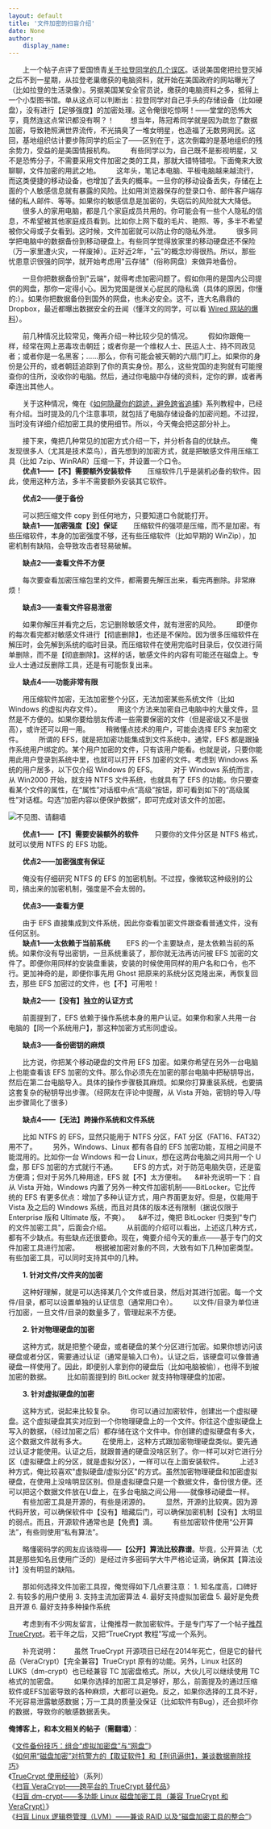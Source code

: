 ```yaml
---
layout: default
title: '文件加密的扫盲介绍'
date: None
author:
    display_name: 
---
```


  
　　上一个帖子点评了爱国愤青[关于拉登同学的几个误区](https://program-think.blogspot.com/2011/05/usama-bin-laden.html)。话说美国佬把拉登灭掉之后不到一星期，从拉登老巢缴获的电脑资料，就开始在美国政府的网站曝光了（比如拉登的生活录像）。另据美国某安全官员说，缴获的电脑资料之多，抵得上一个小型图书馆。单从这点可以判断出：拉登同学对自己手头的存储设备（比如硬盘），没有进行【足够强度】的加密处理。这令俺很吃惊啊！——堂堂的恐怖大亨，竟然连这点常识都没有啊？！ 　　想当年，陈冠希同学就是因为疏忽了数据加密，导致艳照满世界流传，不光搞臭了一堆女明星，也造福了无数男网民。这回，基地组织估计要步陈同学的后尘了——区别在于，这次倒霉的是基地组织的残余势力，受益的是美国情报机构。 　　有些同学以为，自己既不是影视明星，又不是恐怖分子，不需要采用文件加密之类的工具，那就大错特错啦。下面俺来大致聊聊，文件加密的用武之地。 　　这年头，笔记本电脑、平板电脑越来越流行，而这类便捷的移动设备，也增加了丢失的概率。一旦你的移动设备丢失，存储在上面的个人敏感信息就有暴露的风险。比如用浏览器保存的登录口令、邮件客户端存储的私人邮件、等等。如果你的敏感信息是加密的，失窃后的风险就大大降低。 　　很多人的家用电脑，都是几个家庭成员共用的。你可能会有一些个人隐私的信息，不希望被其他家庭成员看到。比如你上网下载的毛片、艳照、等，多半不希望被你父母或子女看到。这时候，文件加密就可以防止你的隐私外泄。 　　很多同学把电脑中的数据备份到移动硬盘上。有些同学觉得放家里的移动硬盘还不保险（万一家里遭火灾，一样废掉）。正好近2年，"云"的概念炒得很热。所以，那些忧患意识很强的同学，就开始考虑用"云存储"（俗称网盘）来做异地备份。

　　一旦你把数据备份到"云端"，就得考虑加密问题了。假如你用的是国内公司提供的网盘，那你一定得小心。因为党国是很关心屁民的隐私滴（具体的原因，你懂的:）。如果你把数据备份到国外的网盘，也未必安全。这不，连大名鼎鼎的Dropbox，最近都曝出数据安全的丑闻（懂洋文的同学，可以看 [Wired 网站的爆料](https://www.wired.com/threatlevel/2011/05/dropbox-ftc/)）。

　　前几种情况比较常见，俺再介绍一种比较少见的情况。 　　假如你跟俺一样，经常在网上恶毒攻击朝廷；或者你是一个维权人士、民运人士、持不同政见者；或者你是一名黑客；......那么，你有可能会被天朝的六扇门盯上。如果你的身份是公开的，或者朝廷追踪到了你的真实身份。那么，这些党国的走狗就有可能搜查你的住所，没收你的电脑。然后，通过你电脑中存储的资料，定你的罪，或者再牵连出其他人。

　　关于这种情况，俺在《[如何隐藏你的踪迹，避免跨省追捕](https://program-think.blogspot.com/2010/04/howto-cover-your-tracks-0.html)》系列教程中，已经有介绍。当时提及的几个注意事项，就包括了电脑存储设备的加密问题。不过捏，当时没有详细介绍加密工具的使用细节。所以，今天俺会把这部分补上。

　　接下来，俺把几种常见的加密方式介绍一下，并分析各自的优缺点。 　　俺发现很多人（尤其是技术菜鸟），首先想到的加密方式，就是把敏感文件用压缩工具（比如 7zip、WinRAR）压缩一下，并设置一个口令。  
　　**优点1——【不】需要额外安装软件** 　　压缩软件几乎是装机必备的软件。因此，使用这种方法，多半不需要额外安装其它软件。

　　**优点2——便于备份**

　　可以把压缩文件 copy 到任何地方，只要知道口令就能打开。  
　　**缺点1——加密强度【没】保证** 　　压缩软件的强项是压缩，而不是加密。有些压缩软件，本身的加密强度不够，还有些压缩软件（比如早期的 WinZip），加密机制有缺陷，会导致攻击者轻易破解。

　　**缺点2——查看文件不方便**

　　每次要查看加密压缩包里的文件，都需要先解压出来，看完再删除。非常麻烦！

　　**缺点3——查看文件容易泄密**

　　如果你解压并看完之后，忘记删除敏感文件，就有泄密的风险。 　　即便你的每次看完都对敏感文件进行【彻底删除】，也还是不保险。因为很多压缩软件在解压时，会先解到系统的临时目录。而压缩软件在使用完临时目录后，仅仅进行简单删除，而不是【彻底删除】。这样的话，敏感文件的内容有可能还在磁盘上。专业人士通过反删除工具，还是有可能恢复出来。

　　**缺点4——功能非常有限**

　　用压缩软件加密，无法加密整个分区，无法加密某些系统文件（比如 Windows 的虚拟内存文件）。 　　用这个方法来加密自己电脑中的大量文件，显然是不方便的。如果你要给朋友传递一些需要保密的文件（但是密级又不是很高），或许还可以用一用。 　　稍微懂点技术的用户，可能会选择 EFS 来加密文件。 　　所谓的 EFS，就是把加密功能集成到文件系统中。通常，EFS 都是跟操作系统用户绑定的。某个用户加密的文件，只有该用户能看。也就是说，只要你能用此用户登录到系统中里，也就可以打开 EFS 加密的文件。考虑到 Windows 系统的用户居多，以下仅介绍 Windows 的 EFS。 　　对于 Windows 系统而言，从 Win2000 开始，就支持 NTFS 文件系统，也就具有了 EFS 的功能。你只要查看某个文件的属性，在“属性”对话框中点“高级”按钮，即可看到如下的“高级属性”对话框。勾选“加密内容以便保护数据”，即可完成对该文件的加密。

![不见图、请翻墙](https://lh3.googleusercontent.com/k_HfajxQrtkDnZdPR_vjIJhP-jorIpol046WaDQel85IBdgqrj1UbFouFjxeyUM921BxQKgyh76CQJuohEcQLyYkMyeQdrhTncLql_YWfa0EfffTDj_LMEXK2h8nhOH70uJIt2Ix)

  
  
　　**优点1——【不】需要安装额外的软件** 　　只要你的文件分区是 NTFS 格式，就可以使用 NTFS 的 EFS 功能。

　　**优点2——加密强度有保证**

　　俺没有仔细研究 NTFS 的 EFS 的加密机制。不过捏，像微软这种级别的公司，搞出来的加密机制，强度是不会太弱的。

　　**优点3——查看方便**

　　由于 EFS 直接集成到文件系统，因此你查看加密文件跟查看普通文件，没有任何区别。  
　　**缺点1——太依赖于当前系统** 　　EFS 的一个主要缺点，是太依赖当前的系统。如果你没有导出密钥，一旦系统重装了，那你就无法再访问被 EFS 加密的文件了。即便你用同样的安装盘重装，安装的时候使用同样的用户名和口令，也不行。更加神奇的是，即便你事先用 Ghost 把原来的系统分区克隆出来，再恢复回去，那些 EFS 加密过的文件，也【不】可用啦！

　　**缺点2——【没有】独立的认证方式**

　　前面提到了，EFS 依赖于操作系统本身的用户认证。如果你和家人共用一台电脑的【同一个系统用户】，那这种加密方式形同虚设。

　　**缺点3——备份密钥的麻烦**

　　比方说，你把某个移动硬盘的文件用 EFS 加密。如果你希望在另外一台电脑上也能查看该 EFS 加密的文件。那么你必须先在加密的那台电脑中把秘钥导出，然后在第二台电脑导入。具体的操作步骤极其麻烦。如果你打算重装系统，也要搞这套复杂的秘钥导出步骤。（经网友在评论中提醒，从 Vista 开始，密钥的导入/导出步骤简化了很多）

　　**缺点4——【无法】跨操作系统和文件系统**

　　比如 NTFS 的 EFS，显然只能用于 NTFS 分区，FAT 分区（FAT16、FAT32）用不了。 　　另外，Windows、Linux 都有各自的 EFS 加密功能，互相之间是不能混用的。比如你一台 Windows 和一台 Linux，想在这两台电脑之间共用一个 U 盘，那 EFS 加密的方式就行不通。 　　EFS 的方式，对于防范电脑失窃，还是蛮方便滴；但对于另外几种用途，EFS 就【不】太方便啦。 　&#补充说明一下：自从 Vista 开始，Windows 内置了另外一种文件加密机制——BitLocker。它比传统的 EFS 有更多优点：增加了多种认证方式，用户界面更友好。但是，仅能用于 Vista 及之后的 Windows 系统，而且对具体的版本还有限制（据说仅限于 Enterprise 版和 Ultimate 版，不爽）。 　&#不过，俺把 BitLocker 归类到"专门的文件加密工具"，后面会介绍。 　　从前面的介绍可以看出，上述这几种方式，都有不少缺点。有些缺点还很要命。现在，俺要介绍今天的重点——基于专门的文件加密工具进行加密。 　　根据被加密对象的不同，大致有如下几种加密类型。有些加密工具，可以同时支持其中的几种。

　　**1\. 针对文件/文件夹的加密**

　　这种好理解，就是可以选择某几个文件或目录，然后对其进行加密。每一个文件/目录，都可以设置单独的认证信息（通常用口令）。 　　以文件/目录为单位进行加密，一旦文件/目录的数量多了，管理起来不方便。

　　**2\. 针对物理硬盘的加密**

　　这种方式，就是把整个硬盘，或者硬盘的某个分区进行加密。如果你想访问该硬盘或者分区，需要通过认证（通常是输入口令）。认证之后，该硬盘可以像普通硬盘一样使用了。因此，即便别人拿到你的硬盘后（比如电脑被偷），也得不到被加密的数据。 　　比如前面提到的 BitLocker 就支持物理硬盘的加密。

　　**3\. 针对虚拟硬盘的加密**

　　这种方式，说起来比较复杂。 　　你可以通过加密软件，创建出一个虚拟硬盘。这个虚拟硬盘其实对应到一个你物理硬盘上的一个文件。你往这个虚拟硬盘上写入的数据，（经过加密之后）都存储在这个文件中。你创建的虚拟硬盘有多大，这个数据文件就有多大。 　　在使用上，这种方式跟加密物理硬盘类似。要先通过认证才能使用。认证之后，就跟普通的硬盘没啥区别了。你一样可以对它进行分区（虚拟硬盘上的分区，就是虚拟分区），一样可以在上面安装软件。 　　上述3种方式，俺比较喜欢"虚拟硬盘/虚拟分区"的方式。虽然加密物理硬盘和加密虚拟硬盘，在使用上没啥明显区别。但是虚拟硬盘只是一个数据文件，备份很方便。还可以把这个数据文件放在U盘上，在多台电脑之间公用——就像移动硬盘一样。 　　有些加密工具是开源的，有些是闭源的。 　　显然，开源的比较爽。因为源代码开放，可以确保软件中【没有】暗藏后门，可以确保加密机制【没有】太明显的弱点。而且，开源软件通常也是【免费】滴。 　　有些加密软件使用“公开算法”，有些则使用“私有算法”。

　　略懂密码学的网友应该晓得——**【公开】算法比较靠谱**。毕竟，公开算法（尤其是那些知名且使用广泛的）是经过许多密码学大牛严格论证滴，确保其【算法设计】没有明显的缺陷。

　　那如何选择文件加密工具捏，俺觉得如下几点要注意： 1. 知名度高，口碑好 2. 有较多的用户使用 3. 支持主流加密算法 4. 最好支持虚拟加密盘 5. 最好是免费且开源 6. 最好支持多种操作系统

　　考虑到有不少网友留言，让俺推荐一款加密软件。于是专门写了一个帖子[推荐 TrueCrypt](https://program-think.blogspot.com/2011/05/recommend-truecrypt.html)。若干年之后，又把“TrueCrypt 教程”写成一个系列。

　　补充说明： 　　虽然 TrueCrypt 开源项目已经在2014年死亡，但是它的替代品（VeraCrypt）【完全兼容】TrueCrypt 原有的功能。另外，Linux 社区的 LUKS（dm-crypt）也已经兼容 TC 加密盘格式。所以，大伙儿可以继续使用 TC 格式的加密盘。 　　如果你选择的加密工具足够好，那么，前面提及的通过压缩软件或EFS加密导致的各种麻烦，大都可以避免。反之，如果你选择的工具不好，不光容易泄露敏感数据；万一工具的质量没保证（比如软件有Bug），还会损坏你的数据，导致你的敏感数据丢失。

**俺博客上，和本文相关的帖子（需翻墙）**：

  
《[文件备份技巧：组合“虚拟加密盘”与“网盘”](https://program-think.blogspot.com/2013/07/online-backup-virtual-encrypted-disk.html)》  
《[如何用“磁盘加密”对抗警方的【取证软件】和【刑讯逼供】，兼谈数据删除技巧](https://program-think.blogspot.com/2019/02/Use-Disk-Encryption-Anti-Computer-Forensics.html)》  
《[TrueCrypt 使用经验](https://program-think.blogspot.com/2011/05/recommend-truecrypt.html#index)》（系列）  
《[扫盲 VeraCrypt——跨平台的 TrueCrypt 替代品](https://program-think.blogspot.com/2015/10/VeraCrypt.html)》  
《[扫盲 dm-crypt——多功能 Linux 磁盘加密工具（兼容 TrueCrypt 和 VeraCrypt）](https://program-think.blogspot.com/2015/10/dm-crypt-cryptsetup.html)》  
《[扫盲 Linux 逻辑卷管理（LVM）——兼谈 RAID 以及“磁盘加密工具的整合”](https://program-think.blogspot.com/2020/06/Linux-Logical-Volume-Manager.html)》

